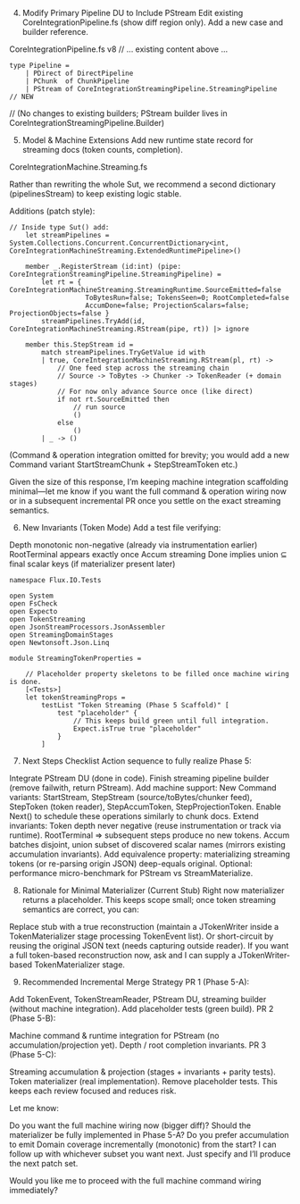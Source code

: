 4. Modify Primary Pipeline DU to Include PStream
Edit existing CoreIntegrationPipeline.fs (show diff region only). Add a new case and builder reference.


CoreIntegrationPipeline.fs
v8
// ... existing content above ...

    type Pipeline =
        | PDirect of DirectPipeline
        | PChunk  of ChunkPipeline
        | PStream of CoreIntegrationStreamingPipeline.StreamingPipeline   // NEW

// (No changes to existing builders; PStream builder lives in CoreIntegrationStreamingPipeline.Builder)

5. Model & Machine Extensions
Add new runtime state record for streaming docs (token counts, completion).

CoreIntegrationMachine.Streaming.fs

Rather than rewriting the whole Sut, we recommend a second dictionary (pipelinesStream) to keep existing logic stable.

Additions (patch style):

```
// Inside type Sut() add:
    let streamPipelines = System.Collections.Concurrent.ConcurrentDictionary<int, CoreIntegrationMachineStreaming.ExtendedRuntimePipeline>()

    member _.RegisterStream (id:int) (pipe: CoreIntegrationStreamingPipeline.StreamingPipeline) =
        let rt = { CoreIntegrationMachineStreaming.StreamingRuntime.SourceEmitted=false
                   ToBytesRun=false; TokensSeen=0; RootCompleted=false
                   AccumDone=false; ProjectionScalars=false; ProjectionObjects=false }
        streamPipelines.TryAdd(id, CoreIntegrationMachineStreaming.RStream(pipe, rt)) |> ignore

    member this.StepStream id =
        match streamPipelines.TryGetValue id with
        | true, CoreIntegrationMachineStreaming.RStream(pl, rt) ->
            // One feed step across the streaming chain
            // Source -> ToBytes -> Chunker -> TokenReader (+ domain stages)
            // For now only advance Source once (like direct)
            if not rt.SourceEmitted then
                // run source
                ()
            else
                ()
        | _ -> ()
```

(Command & operation integration omitted for brevity; you would add a new Command variant StartStreamChunk + StepStreamToken etc.)

Given the size of this response, I’m keeping machine integration scaffolding minimal—let me know if you want the full command & operation wiring now or in a subsequent incremental PR once you settle on the exact streaming semantics.


6. New Invariants (Token Mode)
Add a test file verifying:

Depth monotonic non-negative (already via instrumentation earlier)
RootTerminal appears exactly once
Accum streaming Done implies union ⊆ final scalar keys (if materializer present later)

```
namespace Flux.IO.Tests

open System
open FsCheck
open Expecto
open TokenStreaming
open JsonStreamProcessors.JsonAssembler
open StreamingDomainStages
open Newtonsoft.Json.Linq

module StreamingTokenProperties =

    // Placeholder property skeletons to be filled once machine wiring is done.
    [<Tests>]
    let tokenStreamingProps =
        testList "Token Streaming (Phase 5 Scaffold)" [
            test "placeholder" {
                // This keeps build green until full integration.
                Expect.isTrue true "placeholder"
            }
        ]
```

7. Next Steps Checklist
Action sequence to fully realize Phase 5:

Integrate PStream DU (done in code).
Finish streaming pipeline builder (remove failwith, return PStream).
Add machine support:
New Command variants: StartStream, StepStream (source/toBytes/chunker feed), StepToken (token reader), StepAccumToken, StepProjectionToken.
Enable Next() to schedule these operations similarly to chunk docs.
Extend invariants:
Token depth never negative (reuse instrumentation or track via runtime).
RootTerminal => subsequent steps produce no new tokens.
Accum batches disjoint, union subset of discovered scalar names (mirrors existing accumulation invariants).
Add equivalence property: materializing streaming tokens (or re-parsing origin JSON) deep-equals original.
Optional: performance micro-benchmark for PStream vs StreamMaterialize.

8. Rationale for Minimal Materializer (Current Stub)
Right now materializer returns a placeholder. This keeps scope small; once token streaming semantics are correct, you can:

Replace stub with a true reconstruction (maintain a JTokenWriter inside a TokenMaterializer stage processing TokenEvent list).
Or short-circuit by reusing the original JSON text (needs capturing outside reader).
If you want a full token-based reconstruction now, ask and I can supply a JTokenWriter-based TokenMaterializer stage.

9. Recommended Incremental Merge Strategy
PR 1 (Phase 5-A):

Add TokenEvent, TokenStreamReader, PStream DU, streaming builder (without machine integration).
Add placeholder tests (green build).
PR 2 (Phase 5-B):

Machine command & runtime integration for PStream (no accumulation/projection yet).
Depth / root completion invariants.
PR 3 (Phase 5-C):

Streaming accumulation & projection (stages + invariants + parity tests).
Token materializer (real implementation).
Remove placeholder tests.
This keeps each review focused and reduces risk.

Let me know:

Do you want the full machine wiring now (bigger diff)?
Should the materializer be fully implemented in Phase 5-A?
Do you prefer accumulation to emit Domain coverage incrementally (monotonic) from the start?
I can follow up with whichever subset you want next. Just specify and I’ll produce the next patch set.

Would you like me to proceed with the full machine command wiring immediately?

